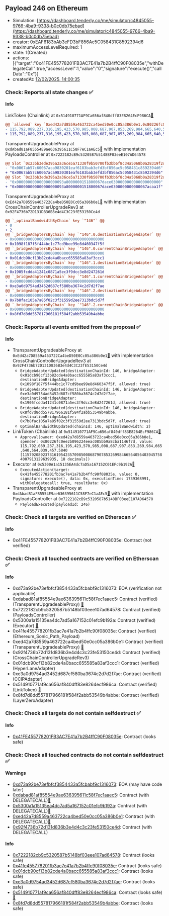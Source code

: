 ## Payload 246 on Ethereum

- Simulation: [https://dashboard.tenderly.co/me/simulator/c4845055-9766-4ba9-9338-b0c0db75ebad](https://dashboard.tenderly.co/me/simulator/c4845055-9766-4ba9-9338-b0c0db75ebad)
- creator: 0xEAF6183bAb3eFD3bF856Ac5C058431C8592394d6
- maximumAccessLevelRequired: 1
- state: 1(Created)
- actions: [{"target":"0x41FE455778201FB3AC7E41a7b2B4ffC90F08035e","withDelegateCall":true,"accessLevel":1,"value":"0","signature":"execute()","callData":"0x"}]
- createdAt: [12/02/2025, 14:00:35](https://etherscan.io/tx/0x67df9985ac959188d7b55533825e8db39ff1ea1803784a6ade787436d5fbb49f)

### Check: Reports all state changes :white_check_mark:

#### Info


LinkToken (Chainlink) at `0x514910771AF9Ca656af840dff83E8264EcF986CA`[:ghost:](https://github.com/bgd-labs/aave-address-book "AaveV2Ethereum.ASSETS.LINK.UNDERLYING, AaveV3Ethereum.ASSETS.LINK.UNDERLYING")
```diff
@@ `allowed` key `0xed42a7d8559a463722ca4bed50e0cc05a386b0e1.0x80226fc0ee2b096224eeac085bb9a8cba1146f7d` @@
- 115,792,089,237,316,195,423,570,985,008,687,907,853,269,984,665,640,564,039,457.1300 [115792089237316195423570985008687907853269984665640564039457130062329492789724, 18 decimals]
+ 115,792,089,237,316,195,423,570,985,008,687,907,853,269,984,665,640,564,039,457.5840 [115792089237316195423570985008687907853269984665640564039457584007913129639935, 18 decimals]
```

TransparentUpgradeableProxy at `0xdAbad81aF85554E9ae636395611C58F7eC1aAEc5`[:ghost:](https://github.com/bgd-labs/aave-address-book "GovernanceV3Ethereum.PAYLOADS_CONTROLLER") with implementation PayloadsController at `0x7222182cB9c5320587b5148BF03eeE107AD64578`
```diff
@@ Slot `0x23bb3ede395a2a36ce5a71330f9b50700fb3bb6f8c34a5068b0a28319f2df48f` @@
- "0x0067ab57c60067aca9830201eaf6183bab3efd3bf856ac5c058431c8592394d6"
+ "0x0067ab57c60067aca9830301eaf6183bab3efd3bf856ac5c058431c8592394d6"
@@ Slot `0x23bb3ede395a2a36ce5a71330f9b50700fb3bb6f8c34a5068b0a28319f2df490` @@
- "0x000000000000000000093a8000000151800067dace0300000000000000000000"
+ "0x000000000000000000093a8000000151800067dace0300000000000067acaa1f"
```

TransparentUpgradeableProxy at `0xEd42a7D8559a463722Ca4beD50E0Cc05a386b0e1`[:ghost:](https://github.com/bgd-labs/aave-address-book "GovernanceV3Ethereum.CROSS_CHAIN_CONTROLLER") with implementation CrossChainControllerUpgradeRev3 at `0x92F4736b72D131D836B3e4d4C3C23fE53150Ce4d`
```diff
@@ `_optimalBandwidthByChain` key `"146"` @@
- 0
+ 2
@@ `_bridgeAdaptersByChain` key `"146".0.destinationBridgeAdapter` @@
- 0x0000000000000000000000000000000000000000
+ 0x1098f187f5f444bc1c77cd9bee99e8d460347f5f
@@ `_bridgeAdaptersByChain` key `"146".0.currentChainBridgeAdapter` @@
- 0x0000000000000000000000000000000000000000
+ 0x01dcb90cf13b82cde4a0bacc655585a83af3ccc1
@@ `_bridgeAdaptersByChain` key `"146".1.destinationBridgeAdapter` @@
- 0x0000000000000000000000000000000000000000
+ 0x1905fcdda41241c0871a5ec3f9dcc3e8d247261d
@@ `_bridgeAdaptersByChain` key `"146".1.currentChainBridgeAdapter` @@
- 0x0000000000000000000000000000000000000000
+ 0xe3a0d9754ad3452d687cf580ba3674c2d7d2f7ae
@@ `_bridgeAdaptersByChain` key `"146".2.destinationBridgeAdapter` @@
- 0x0000000000000000000000000000000000000000
+ 0x7b8fac105a7a85f02c3f31559d2ee7313bdc5d7f
@@ `_bridgeAdaptersByChain` key `"146".2.currentChainBridgeAdapter` @@
- 0x0000000000000000000000000000000000000000
+ 0x8fd7d8dd557817966181f584f2abb53549b4abbe
```


### Check: Reports all events emitted from the proposal :white_check_mark:

#### Info

- TransparentUpgradeableProxy at `0xEd42a7D8559a463722Ca4beD50E0Cc05a386b0e1`[:ghost:](https://github.com/bgd-labs/aave-address-book "GovernanceV3Ethereum.CROSS_CHAIN_CONTROLLER") with implementation CrossChainControllerUpgradeRev3 at `0x92F4736b72D131D836B3e4d4C3C23fE53150Ce4d`
  - `BridgeAdapterUpdated(destinationChainId: 146, bridgeAdapter: 0x01dcb90cf13b82cde4a0bacc655585a83af3ccc1, destinationBridgeAdapter: 0x1098f187f5f444bc1c77cd9bee99e8d460347f5f, allowed: true)`
  - `BridgeAdapterUpdated(destinationChainId: 146, bridgeAdapter: 0xe3a0d9754ad3452d687cf580ba3674c2d7d2f7ae, destinationBridgeAdapter: 0x1905fcdda41241c0871a5ec3f9dcc3e8d247261d, allowed: true)`
  - `BridgeAdapterUpdated(destinationChainId: 146, bridgeAdapter: 0x8fd7d8dd557817966181f584f2abb53549b4abbe, destinationBridgeAdapter: 0x7b8fac105a7a85f02c3f31559d2ee7313bdc5d7f, allowed: true)`
  - `OptimalBandwidthUpdated(chainId: 146, optimalBandwidth: 2)`
- LinkToken (Chainlink) at `0x514910771AF9Ca656af840dff83E8264EcF986CA`[:ghost:](https://github.com/bgd-labs/aave-address-book "AaveV2Ethereum.ASSETS.LINK.UNDERLYING, AaveV3Ethereum.ASSETS.LINK.UNDERLYING")
  - `Approval(owner: 0xed42a7d8559a463722ca4bed50e0cc05a386b0e1, spender: 0x80226fc0ee2b096224eeac085bb9a8cba1146f7d, value: 115,792,089,237,316,195,423,570,985,008,687,907,853,269,984,665,640,564,039,457.5840 [115792089237316195423570985008687907853269984665640564039457584007913129639935, 18 decimals])`
- Executor at `0x5300A1a15135EA4dc7aD5a167152C01EFc9b192A`[:ghost:](https://github.com/bgd-labs/aave-address-book "AaveV2Ethereum.POOL_ADMIN, AaveV2EthereumAMM.POOL_ADMIN, AaveV3Ethereum.ACL_ADMIN, AaveV3EthereumEtherFi.ACL_ADMIN, AaveV3EthereumLido.ACL_ADMIN, GovernanceV3Ethereum.EXECUTOR_LVL_1")
  - `ExecutedAction(target: 0x41fe455778201fb3ac7e41a7b2b4ffc90f08035e, value: 0, signature: execute(), data: 0x, executionTime: 1739368991, withDelegatecall: true, resultData: 0x)`
- TransparentUpgradeableProxy at `0xdAbad81aF85554E9ae636395611C58F7eC1aAEc5`[:ghost:](https://github.com/bgd-labs/aave-address-book "GovernanceV3Ethereum.PAYLOADS_CONTROLLER") with implementation PayloadsController at `0x7222182cB9c5320587b5148BF03eeE107AD64578`
  - `PayloadExecuted(payloadId: 246)`

### Check: Check all targets are verified on Etherscan :white_check_mark:

#### Info

- 0x41FE455778201FB3AC7E41a7b2B4ffC90F08035e: Contract (not verified) 

### Check: Check all touched contracts are verified on Etherscan :white_check_mark:

#### Info

- 0xd73a92be73efbfcf3854433a5fcbabf9c1316073: EOA (verification not applicable)
- 0xdabad81af85554e9ae636395611c58f7ec1aaec5: Contract (verified) (TransparentUpgradeableProxy) [:ghost:](https://github.com/bgd-labs/aave-address-book "GovernanceV3Ethereum.PAYLOADS_CONTROLLER")
- 0x7222182cb9c5320587b5148bf03eee107ad64578: Contract (verified) (PayloadsController) 
- 0x5300a1a15135ea4dc7ad5a167152c01efc9b192a: Contract (verified) (Executor) [:ghost:](https://github.com/bgd-labs/aave-address-book "AaveV2Ethereum.POOL_ADMIN, AaveV2EthereumAMM.POOL_ADMIN, AaveV3Ethereum.ACL_ADMIN, AaveV3EthereumEtherFi.ACL_ADMIN, AaveV3EthereumLido.ACL_ADMIN, GovernanceV3Ethereum.EXECUTOR_LVL_1")
- 0x41fe455778201fb3ac7e41a7b2b4ffc90f08035e: Contract (verified) (Ethereum_Sonic_Path_Payload) 
- 0xed42a7d8559a463722ca4bed50e0cc05a386b0e1: Contract (verified) (TransparentUpgradeableProxy) [:ghost:](https://github.com/bgd-labs/aave-address-book "GovernanceV3Ethereum.CROSS_CHAIN_CONTROLLER")
- 0x92f4736b72d131d836b3e4d4c3c23fe53150ce4d: Contract (verified) (CrossChainControllerUpgradeRev3) 
- 0x01dcb90cf13b82cde4a0bacc655585a83af3ccc1: Contract (verified) (HyperLaneAdapter) 
- 0xe3a0d9754ad3452d687cf580ba3674c2d7d2f7ae: Contract (verified) (CCIPAdapter) 
- 0x514910771af9ca656af840dff83e8264ecf986ca: Contract (verified) (LinkToken) [:ghost:](https://github.com/bgd-labs/aave-address-book "AaveV2Ethereum.ASSETS.LINK.UNDERLYING, AaveV3Ethereum.ASSETS.LINK.UNDERLYING")
- 0x8fd7d8dd557817966181f584f2abb53549b4abbe: Contract (verified) (LayerZeroAdapter) 

### Check: Check all targets do not contain selfdestruct :white_check_mark:

#### Info

- [0x41FE455778201FB3AC7E41a7b2B4ffC90F08035e](https://etherscan.io/address/0x41FE455778201FB3AC7E41a7b2B4ffC90F08035e): Contract (looks safe)

### Check: Check all touched contracts do not contain selfdestruct :white_check_mark:

#### Warnings

- [0xd73a92be73efbfcf3854433a5fcbabf9c1316073](https://etherscan.io/address/0xd73a92be73efbfcf3854433a5fcbabf9c1316073): EOA (may have code later)
- [0xdabad81af85554e9ae636395611c58f7ec1aaec5](https://etherscan.io/address/0xdabad81af85554e9ae636395611c58f7ec1aaec5): Contract (with DELEGATECALL)[:ghost:](https://github.com/bgd-labs/aave-address-book "GovernanceV3Ethereum.PAYLOADS_CONTROLLER")
- [0x5300a1a15135ea4dc7ad5a167152c01efc9b192a](https://etherscan.io/address/0x5300a1a15135ea4dc7ad5a167152c01efc9b192a): Contract (with DELEGATECALL)[:ghost:](https://github.com/bgd-labs/aave-address-book "AaveV2Ethereum.POOL_ADMIN, AaveV2EthereumAMM.POOL_ADMIN, AaveV3Ethereum.ACL_ADMIN, AaveV3EthereumEtherFi.ACL_ADMIN, AaveV3EthereumLido.ACL_ADMIN, GovernanceV3Ethereum.EXECUTOR_LVL_1")
- [0xed42a7d8559a463722ca4bed50e0cc05a386b0e1](https://etherscan.io/address/0xed42a7d8559a463722ca4bed50e0cc05a386b0e1): Contract (with DELEGATECALL)[:ghost:](https://github.com/bgd-labs/aave-address-book "GovernanceV3Ethereum.CROSS_CHAIN_CONTROLLER")
- [0x92f4736b72d131d836b3e4d4c3c23fe53150ce4d](https://etherscan.io/address/0x92f4736b72d131d836b3e4d4c3c23fe53150ce4d): Contract (with DELEGATECALL)

#### Info

- [0x7222182cb9c5320587b5148bf03eee107ad64578](https://etherscan.io/address/0x7222182cb9c5320587b5148bf03eee107ad64578): Contract (looks safe)
- [0x41fe455778201fb3ac7e41a7b2b4ffc90f08035e](https://etherscan.io/address/0x41fe455778201fb3ac7e41a7b2b4ffc90f08035e): Contract (looks safe)
- [0x01dcb90cf13b82cde4a0bacc655585a83af3ccc1](https://etherscan.io/address/0x01dcb90cf13b82cde4a0bacc655585a83af3ccc1): Contract (looks safe)
- [0xe3a0d9754ad3452d687cf580ba3674c2d7d2f7ae](https://etherscan.io/address/0xe3a0d9754ad3452d687cf580ba3674c2d7d2f7ae): Contract (looks safe)
- [0x514910771af9ca656af840dff83e8264ecf986ca](https://etherscan.io/address/0x514910771af9ca656af840dff83e8264ecf986ca): Contract (looks safe)[:ghost:](https://github.com/bgd-labs/aave-address-book "AaveV2Ethereum.ASSETS.LINK.UNDERLYING, AaveV3Ethereum.ASSETS.LINK.UNDERLYING")
- [0x8fd7d8dd557817966181f584f2abb53549b4abbe](https://etherscan.io/address/0x8fd7d8dd557817966181f584f2abb53549b4abbe): Contract (looks safe)

